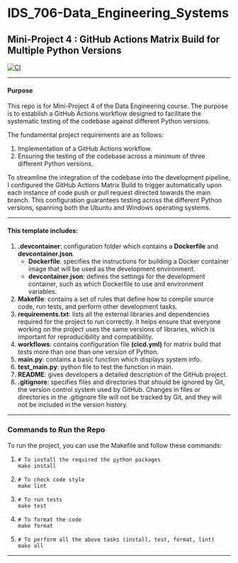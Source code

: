 # IDS_706-Data_Engineering_Systems
## Mini-Project 4 : GitHub Actions Matrix Build for Multiple Python Versions

[![CI](https://github.com/afraa-n/IDS_706-Data_Engineering_Systems/actions/workflows/cicd.yml/badge.svg)](https://github.com/afraa-n/IDS_706-Data_Engineering_Systems/actions/workflows/cicd.yml)

***

#### Purpose
This repo is for Mini-Project 4 of the Data Engineering course. The purpose is to establish a GitHub Actions workflow designed to facilitate the systematic testing of the codebase against different Python versions.

The fundamental project requirements are as follows:
1. Implementation of a GitHub Actions workflow.
2. Ensuring the testing of the codebase across a minimum of three different Python versions.

To streamline the integration of the codebase into the development pipeline, I configured the GitHub Actions Matrix Build to trigger automatically upon each instance of code push or pull request directed towards the main branch. This configuration guarantees testing across the different Python versions, spanning both the Ubuntu and Windows operating systems.

***

#### This template includes:
1. **.devcontainer**: configuration folder which contains a **Dockerfile** and **devcontainer.json**.
   - **Dockerfile**: specifies the instructions for building a Docker container image that will be used as the development environment.
   - **devcontainer.json**: defines the settings for the development container, such as which Dockerfile to use and environment variables.
3. **Makefile**: contains a set of rules that define how to compile source code, run tests, and perform other development tasks. 
4. **requirements.txt**: lists all the external libraries and dependencies required for the project to run correctly. It helps ensure that everyone working on the project uses the same versions of libraries, which is important for reproducibility and compatibility.
5. **workflows**: contains configuration file **(cicd.yml)** for matrix build that tests more than one than one version of Python.
6. **main.py**: contains a basic function which displays system info.
7. **test_main.py**: python file to test the function in main.
8. **README**: gives developers a detailed description of the GitHub project.
9. **.gitignore**: specifies files and directories that should be ignored by Git, the version control system used by GitHub. Changes in files or directories in the .gitignore file will not be tracked by Git, and they will not be included in the version history.

***

### Commands to Run the Repo

To run the project, you can use the Makefile and follow these commands:
1. ```
   # To install the required the python packages
   make install
   ```
2. ```
   # To check code style
   make lint
   ```
3. ```
   # To run tests
   make test
   ```
4. ```
   # To format the code
   make format
   ```
5. ```
   # To perform all the above tasks (install, test, format, lint)
   make all
   ```

***

